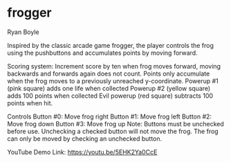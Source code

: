 # frogger
Ryan Boyle

Inspired by the classic arcade game frogger, the player controls the frog using the pushbuttons and accumulates points by moving forward.

Scoring system: Increment score by ten when frog moves forward, moving backwards and forwards again does not count. Points only accumulate when the frog moves to a previously unreached y-coordinate.
  Powerup #1 (pink square) adds one life when collected
  Powerup #2 (yellow square) adds 100 points when collected
  Evil powerup (red square) subtracts 100 points when hit.

Controls
Button #0: Move frog right
Button #1: Move frog left
Button #2: Move frog down
Button #3: Move frog up
Note: Buttons must be unchecked before use. Unchecking a checked button will not move the frog. The frog can only be moved by checking an unchecked button.

YouTube Demo Link: https://youtu.be/5EHK2Ya0CcE

